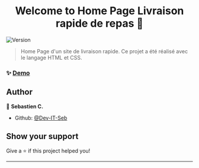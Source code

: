 <h1 align="center">Welcome to Home Page Livraison rapide de repas 👋</h1>
<p>
  <img alt="Version" src="https://img.shields.io/badge/version-1.0-blue.svg?cacheSeconds=2592000" />
</p>

> Home Page d'un site de livraison rapide. Ce projet a été réalisé avec le langage HTML et CSS.

### ✨ [Demo](https://dev-it-seb.github.io/Home-Page-Livraison-rapide/)

## Author

👤 **Sebastien C.**

* Github: [@Dev-IT-Seb](https://github.com/Dev-IT-Seb)

## Show your support

Give a ⭐️ if this project helped you!

***